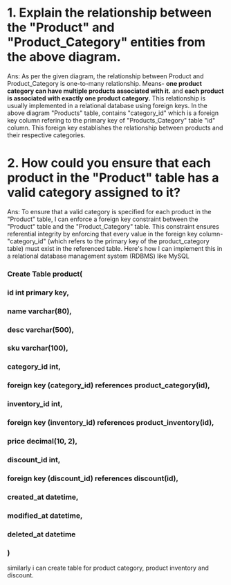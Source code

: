 # 1. Explain the relationship between the "Product" and "Product_Category" entities from the above diagram.

Ans: As per the given diagram, the relationship between Product and Product_Category is one-to-many relationship. Means- **one product category can have multiple products associated with it.** and **each product is associated with exactly one product category.**
This relationship is usually implemented in a relational database using foreign keys. In the above diagram "Products" table, contains "category_id" which is a foreign key column refering to the primary key of "Products_Category" table "id" column. This foreign key establishes the relationship between products and their respective categories.

# 2. How could you ensure that each product in the "Product" table has a valid category assigned to it?
Ans: To ensure that a valid category is specified for each product in the "Product" table, I can enforce a foreign key constraint between the "Product" table and the "Product_Category" table. This constraint ensures referential integrity by enforcing that every value in the foreign key column-"category_id" (which refers to the primary key of the product_category table) must exist in the referenced table.
Here's how I can implement this in a relational database management system (RDBMS) like MySQL
 ### Create Table product( 
  ### id int primary key,
  ### name varchar(80),
  ### desc varchar(500),
  ### sku varchar(100),
  ### category_id int,
  ### foreign key (category_id) references product_category(id),
  ### inventory_id int,
  ### foreign key (inventory_id) references product_inventory(id),
  ### price decimal(10, 2),
  ### discount_id int,
  ### foreign key (discount_id) references discount(id),
  ### created_at datetime,
  ### modified_at datetime,
  ### deleted_at datetime
### )
similarly i can create table for product category, product inventory and discount.
